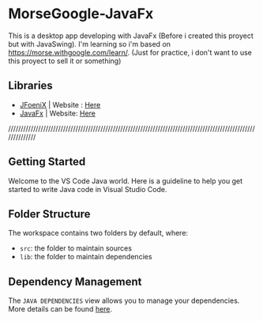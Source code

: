 # MorseGoogle-JavaFx
This is a desktop app developing with JavaFx (Before i created this proyect but with JavaSwing). I'm learning so i'm based on https://morse.withgoogle.com/learn/. (Just for practice, i don't want to use this proyect to sell it or something)

## Libraries
- [JFoeniX](https://github.com/sshahine/JFoenix) | Website : [Here](http://jfoenix.com/)
- [JavaFx](https://github.com/openjdk/jfx) | Website: [Here](https://openjfx.io/)

//////////////////////////////////////////////////////////////////////////////////////////////////////////////

## Getting Started

Welcome to the VS Code Java world. Here is a guideline to help you get started to write Java code in Visual Studio Code.

## Folder Structure

The workspace contains two folders by default, where:

- `src`: the folder to maintain sources
- `lib`: the folder to maintain dependencies

## Dependency Management

The `JAVA DEPENDENCIES` view allows you to manage your dependencies. More details can be found [here](https://github.com/microsoft/vscode-java-pack/blob/master/release-notes/v0.9.0.md#work-with-jar-files-directly).
